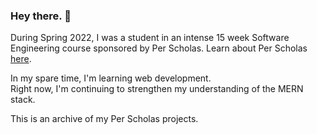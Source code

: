 ### Hey there. 🦦
During Spring 2022, I was a student in an intense 15 week Software Engineering course sponsored by Per Scholas. Learn about Per Scholas [here](https://perscholas.org/).

In my spare time, I'm learning web development.    
Right now, I'm continuing to strengthen my understanding of the MERN stack.

This is an archive of my Per Scholas projects.
